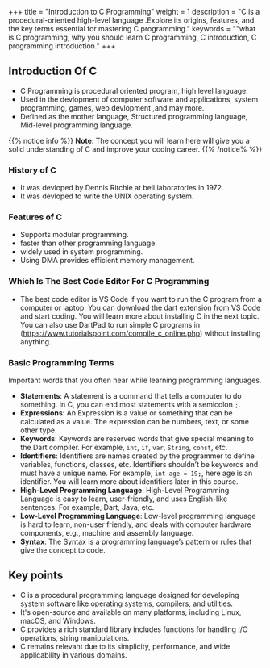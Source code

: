 +++
title = "Introduction to C Programming"
weight = 1
description = "C is a procedural-oriented high-level language .Explore its origins, features, and the key terms essential for mastering C programming."
keywords = ""what is C programming, why you should learn C programming,  C introduction, C programming introduction."
+++

## Introduction Of C

- C Programming is procedural oriented program, high level language.
- Used in the devlopment of computer software and applications, system programming, games, web devlopment ,and may more.
- Defined as the mother language, Structured programming  language, Mid-level programming language.

{{% notice info %}}
**Note**: The concept you will learn here will give you a solid understanding of C and improve your coding career.
{{% /notice% %}}

### History of C
- It was devloped by Dennis Ritchie at bell laboratories in 1972.
- It was devloped to write the UNIX operating system.

### Features of C
- Supports modular programming.
- faster than other programming language.
- widely used in system programming.
- Using DMA provides efficient memory management.

### Which Is The Best Code Editor For C Programming
- The best code editor is VS Code if you want to run the C program from a computer or laptop. You can download the dart extension from VS Code and start coding. You will learn more about installing C in the next topic. You can also use DartPad to run simple C programs in (https://www.tutorialspoint.com/compile_c_online.php) without installing anything.

### Basic Programming Terms
Important words that you often hear while learning programming languages.

- **Statements**: A statement is a command that tells a computer to do something. In C, you can end most statements with a semicolon `;`.
- **Expressions**: An Expression is a value or something that can be calculated as a value. The expression can be numbers, text, or some other type.
- **Keywords**: Keywords are reserved words that give special meaning to the Dart compiler. For example, `int`, `if`, `var`, `String`, `const`, etc.
- **Identifiers**: Identifiers are names created by the programmer to define variables, functions, classes, etc. Identifiers shouldn’t be keywords and must have a unique name. For example, `int age = 19;`, here age is an identifier. You will learn more about identifiers later in this course.
- **High-Level Programming Language**: High-Level Programming Language is easy to learn, user-friendly, and uses English-like sentences. For example, Dart, Java, etc.
- **Low-Level Programming Language**: Low-level programming language is hard to learn, non-user friendly, and deals with computer hardware components, e.g., machine and assembly language.
- **Syntax**: The Syntax is a programming language’s pattern or rules that give the concept to code.

 ## Key points
- C is a procedural programming language designed for developing system software like operating systems, compilers, and utilities.
- It's open-source and available on many platforms, including Linux, macOS, and Windows.
- C provides a rich standard library includes functions for handling I/O operations, string manipulations.
- C remains relevant due to its simplicity, performance, and wide applicability in various domains.
